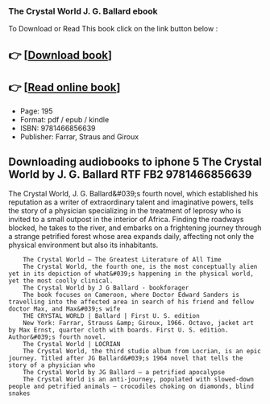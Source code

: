 ### The Crystal World J. G. Ballard ebook

To Download or Read This book click on the link button below :

## 👉  [**[Download book](http://get-pdfs.com/download.php?group=book&from=github.com&id=718259&lnk=1063 "Download book")**]

## 👉  [**[Read online book](http://get-pdfs.com/download.php?group=book&from=github.com&id=718259&lnk=1063 "Read online book")**]


* Page: 195
* Format: pdf / epub / kindle
* ISBN: 9781466856639
* Publisher: Farrar, Straus and Giroux



## Downloading audiobooks to iphone 5 The Crystal World by J. G. Ballard RTF FB2 9781466856639



The Crystal World, J. G. Ballard&amp;#039;s fourth novel, which established his reputation as a writer of extraordinary talent and imaginative powers, tells the story of a physician specializing in the treatment of leprosy who is invited to a small outpost in the interior of Africa. Finding the roadways blocked, he takes to the river, and embarks on a frightening journey through a strange petrified forest whose area expands daily, affecting not only the physical environment but also its inhabitants.


        The Crystal World — The Greatest Literature of All Time
        The Crystal World, the fourth one, is the most conceptually alien yet in its depiction of what&#039;s happening in the physical world, yet the most coolly clinical.
        The Crystal World by J G Ballard - bookforager
        The book focuses on Cameroon, where Doctor Edward Sanders is travelling into the affected area in search of his friend and fellow doctor Max, and Max&#039;s wife 
        THE CRYSTAL WORLD | Ballard | First U. S. edition
        New York: Farrar, Strauss &amp; Giroux, 1966. Octavo, jacket art by Max Ernst, quarter cloth with boards. First U. S. edition. Author&#039;s fourth novel.
        The Crystal World | LOCRIAN
        The Crystal World, the third studio album from Locrian, is an epic journey. Titled after JG Ballard&#039;s 1964 novel that tells the story of a physician who 
        The Crystal World by JG Ballard – a petrified apocalypse
        The Crystal World is an anti-journey, populated with slowed-down people and petrified animals – crocodiles choking on diamonds, blind snakes 
    




